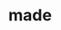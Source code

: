 ---
category: 4-letters
denotation: null
name: made
reference_link: https://www.etymonline.com/word/made
root_language: null
root_name: null
title: made
type: free
word_sums:
- respelling: made
  sum: 'Made + '
---